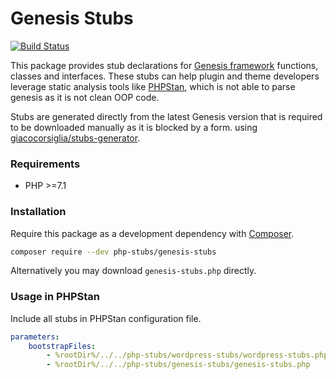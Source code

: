 # Genesis Stubs

[![Build Status](https://travis-ci.com/php-stubs/genesis-stubs.svg?branch=master)](https://travis-ci.com/php-stubs/genesis-stubs)

This package provides stub declarations for [Genesis framework](https://www.studiopress.com/get-genesis/)
functions, classes and interfaces.
These stubs can help plugin and theme developers leverage static analysis tools
like [PHPStan](https://github.com/phpstan/phpstan),
which is not able to parse genesis as it is not clean OOP code.

Stubs are generated directly from the latest Genesis version that is required to be downloaded manually as it is blocked by a form.
using [giacocorsiglia/stubs-generator](https://github.com/GiacoCorsiglia/php-stubs-generator).

### Requirements

- PHP >=7.1

### Installation

Require this package as a development dependency with [Composer](https://getcomposer.org).

```bash
composer require --dev php-stubs/genesis-stubs
```

Alternatively you may download `genesis-stubs.php` directly.

### Usage in PHPStan

Include all stubs in PHPStan configuration file.

```yaml
parameters:
    bootstrapFiles:
        - %rootDir%/../../php-stubs/wordpress-stubs/wordpress-stubs.php
        - %rootDir%/../../php-stubs/genesis-stubs/genesis-stubs.php
```
